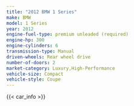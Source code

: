 ```yaml
---
title: "2012 BMW 1 Series"
make: BMW
model: 1 Series
year: 2012
engine-fuel-type: premium unleaded (required)
engine-hp: 300
engine-cylinders: 6
transmission-type: Manual
driven-wheels: Rear wheel drive
number-of-doors: 2
market-category: Luxury,High-Performance
vehicle-size: Compact
vehicle-style: Coupe
---
```


{{< car_info >}}
